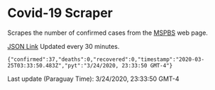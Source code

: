 # Covid-19 Scraper

Scrapes the number of confirmed cases from the [MSPBS](https://www.mspbs.gov.py/covid-19.php) web page.

[JSON Link](https://jmayalag.github.io/covid19-scrape/cases.json)
Updated every 30 minutes.
```
{"confirmed":37,"deaths":0,"recovered":0,"timestamp":"2020-03-25T03:33:50.483Z","pyt":"3/24/2020, 23:33:50 GMT-4"}
```
Last update (Paraguay Time): 3/24/2020, 23:33:50 GMT-4